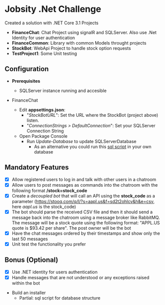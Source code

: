 # Jobsity .Net Challenge

Created a solution with .NET Core 3.1 Projects
- **FinanceChat**: Chat Project using signalR and SQLServer. Also use .Net Identity for user authentication
- **FinanceCommon**: Library with common Models throught projects
- **StockBot**: WebApi Project to handle stock option requests
- **TestProject1**: Some Unit testing

## Configuration
- **Prerequisites**
  - SQLServer instance running and accesible

- FinanceChat
  - Edit **appsettings.json**:
    - "*StockBotURL*": Set the URL where the StockBot (project above) listen.
    - "*ConnectionStrings > DefaultConnection*": Set your SQLServer Connection String
  - Open Package Console
    - Run *Update-Database* to update SQLServerDatabase
      - As an alternative you could run this [sql script](SQLServer/0f2dch3d.sql) in your own database

## Mandatory Features
- [x] Allow registered users to log in and talk with other users in a chatroom
- [x] Allow users to post messages as commands into the chatroom with the following format **/stock=stock_code**
- [x] Create a *decoupled bot* that will call an API using the **stock_code** as a parameter (https://stooq.com/q/l/?s=aapl.us&f=sd2t2ohlcv&h&e=csv, here *aapl.us* is the stock_code)
- [x] The bot should parse the received CSV file and then it should send a message back into the chatroom using a message broker like RabbitMQ. The message will be a stock quote using the following format: "APPL.US quote is $93.42 per share". The post owner will be the bot
- [x] Have the chat messages ordered by their timestamps and show only the last 50 messages
- [x] Unit test the functionality you prefer

## Bonus (Optional)
- [x] Use .NET identity for users authentication
- [x] Handle messages that are not understood or any exceptions raised within the bot
- Build an installer
  - Partial: sql script for database structure
